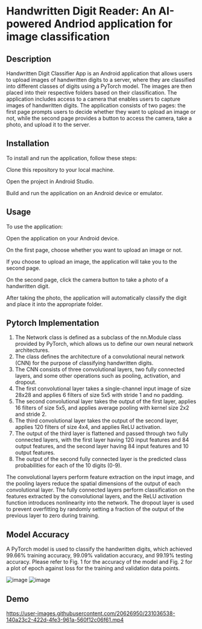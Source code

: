 # Handwritten Digit Reader: An AI-powered Andriod application for image classification

## Description
Handwritten Digit Classifier App is an Android application that allows users to upload images of handwritten digits to a server, where they are classified into
different classes of digits using a PyTorch model. The images are then placed into their respective folders based on their classification. The application includes
access to a camera that enables users to capture images of handwritten digits. The application consists of two pages: the first page prompts users to decide whether
they want to upload an image or not, while the second page provides a button to access the camera, take a photo, and upload it to the server.

## Installation
To install and run the application, follow these steps:

  Clone this repository to your local machine.
  
  Open the project in Android Studio.
  
  Build and run the application on an Android device or emulator.

## Usage
To use the application:

  Open the application on your Android device.
  
  On the first page, choose whether you want to upload an image or not.
  
  If you choose to upload an image, the application will take you to the second page.
  
  On the second page, click the camera button to take a photo of a handwritten digit.
  
  After taking the photo, the application will automatically classify the digit and place it into the appropriate folder.
  
## Pytorch Implementation

1. The Network class is defined as a subclass of the nn.Module class provided by PyTorch, which allows us to define our own neural network architectures.
2. The class defines the architecture of a convolutional neural network (CNN) for the purpose of classifying handwritten digits.
3. The CNN consists of three convolutional layers, two fully connected layers, and some other operations such as pooling, activation, and dropout.
4. The first convolutional layer takes a single-channel input image of size 28x28 and applies 6 filters of size 5x5 with stride 1 and no padding.
5. The second convolutional layer takes the output of the first layer, applies 16 filters of size 5x5, and applies average pooling with kernel size 2x2 and stride 2.
6. The third convolutional layer takes the output of the second layer, applies 120 filters of size 4x4, and applies ReLU activation.
7. The output of the third layer is flattened and passed through two fully connected layers, with the first layer having 120 input features and 84 output features,
and the second layer having 84 input features and 10 output features.
8. The output of the second fully connected layer is the predicted class probabilities for each of the 10 digits (0-9).

The convolutional layers perform feature extraction on the input image, and the pooling layers reduce the spatial dimensions of the output of each convolutional layer. The fully connected layers perform classification on the features extracted by the convolutional layers, and the ReLU activation function introduces nonlinearity into the network. The dropout layer is used to prevent overfitting by randomly setting a fraction of the output of the previous layer to zero during training.

## Model Accuracy
A PyTorch model is used to classify the handwritten digits, which achieved 99.66% training accuracy, 99.09% validation accuracy, and 99.19% testing accuracy.
Please refer to Fig. 1 for the accuracy of the model and Fig. 2 for a plot of epoch against loss for the training and validation data points.

![image](https://user-images.githubusercontent.com/20626950/231037096-9c08a5b6-80f9-4e85-9ba1-8d8ba35ffbc2.png)
![image](https://user-images.githubusercontent.com/20626950/231037155-38e2cf72-ca91-461d-b0e7-bdc19cc8cfe6.png)

## Demo

https://user-images.githubusercontent.com/20626950/231036538-140a23c2-422d-4fe3-961a-560f12c06f61.mp4

